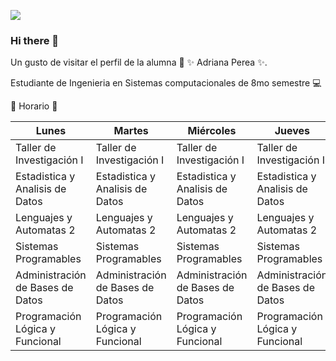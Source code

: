 

![](https://encrypted-tbn0.gstatic.com/images?q=tbn:ANd9GcRisMU9CQT3WF39VoGKrUhMRk5slEv47AtpxDIfXqRXoUQIQ4P2UH-m5gaUCgR2yhaG-PM&usqp=CAU)


### Hi there 👋


Un gusto de visitar el perfil de la alumna :raising_hand: ✨ Adriana Perea ✨.

Estudiante de Ingenieria en Sistemas computacionales de 8mo semestre :computer:

:date: Horario :date:

| Lunes                            | Martes                           | Miércoles                        | Jueves                           | Viernes                          |
|----------------------------------|----------------------------------|----------------------------------|----------------------------------|----------------------------------|
| Taller de Investigación I        | Taller de Investigación I        | Taller de Investigación I        | Taller de Investigación I        |                                  |
| Estadistica y Analisis de Datos  | Estadistica y Analisis de Datos  | Estadistica y Analisis de Datos  | Estadistica y Analisis de Datos  | Estadistica y Analisis de Datos  |
| Lenguajes y Automatas 2          | Lenguajes y Automatas 2          | Lenguajes y Automatas 2          | Lenguajes y Automatas 2          | Lenguajes y Automatas 2          |
| Sistemas Programables            | Sistemas Programables            | Sistemas Programables            | Sistemas Programables            |                                  |
| Administración de Bases de Datos | Administración de Bases de Datos | Administración de Bases de Datos | Administración de Bases de Datos | Administración de Bases de Datos |
| Programación Lógica y Funcional  | Programación Lógica y Funcional  | Programación Lógica y Funcional  | Programación Lógica y Funcional  |                                  |

